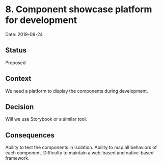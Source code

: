 # 8. Component showcase platform for development

Date: 2019-09-24

## Status

Proposed

## Context

We need a platform to display the components during development.

## Decision

Will we use Storybook or a similar tool.

## Consequences

Ability to test the components in isolation.
Ability to map all behaviors of each component.
Difficulty to maintain a web-based and native-based framework.
